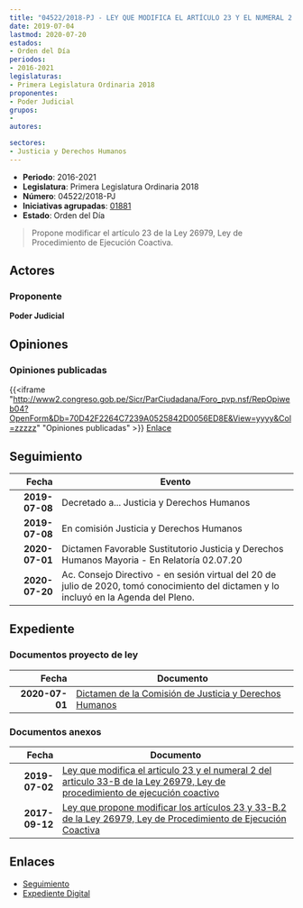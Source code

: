 ```yaml
---
title: "04522/2018-PJ - LEY QUE MODIFICA EL ARTÍCULO 23 Y EL NUMERAL 2 DEL ARTÍCULO 33-B DE LA LEY 26979, LEY DE PROCEDIMIENTO DE EJECUCIÓN COACTIVA"
date: 2019-07-04
lastmod: 2020-07-20
estados:
- Orden del Día
periodos:
- 2016-2021
legislaturas:
- Primera Legislatura Ordinaria 2018
proponentes:
- Poder Judicial
grupos:
- 
autores:

sectores:
- Justicia y Derechos Humanos
---
```

- **Periodo**: 2016-2021
- **Legislatura**: Primera Legislatura Ordinaria 2018
- **Número**: 04522/2018-PJ
- **Iniciativas agrupadas**: [01881](../../01800/01881)
- **Estado**: Orden del Día

> Propone modificar el artículo 23 de la Ley 26979, Ley de Procedimiento de Ejecución Coactiva.


## Actores

### Proponente

**Poder Judicial**

## Opiniones

### Opiniones publicadas

{{<iframe "http://www2.congreso.gob.pe/Sicr/ParCiudadana/Foro_pvp.nsf/RepOpiweb04?OpenForm&Db=70D42F2264C7239A0525842D0056ED8E&View=yyyy&Col=zzzzz" "Opiniones publicadas" >}}
[Enlace](http://www2.congreso.gob.pe/Sicr/ParCiudadana/Foro_pvp.nsf/RepOpiweb04?OpenForm&Db=70D42F2264C7239A0525842D0056ED8E&View=yyyy&Col=zzzzz)


## Seguimiento

| Fecha | Evento |
|------:|--------|
| **2019-07-08** | Decretado a... Justicia y Derechos Humanos |
| **2019-07-08** | En comisión Justicia y Derechos Humanos |
| **2020-07-01** | Dictamen Favorable Sustitutorio Justicia y Derechos Humanos Mayoria - En Relatoría 02.07.20 |
| **2020-07-20** | Ac. Consejo Directivo - en sesión virtual del 20 de julio de 2020, tomó conocimiento del dictamen y lo incluyó en la Agenda del Pleno. |

## Expediente

### Documentos proyecto de ley

| Fecha | Documento |
|------:|-----------|
| **2020-07-01** | [Dictamen de la Comisión de Justicia y Derechos Humanos](http://www.leyes.congreso.gob.pe/Documentos/2016_2021/Dictamenes/Proyectos_de_Ley/01881DC15MAY20200701.pdf) |

### Documentos anexos

| Fecha | Documento |
|------:|-----------|
| **2019-07-02** | [Ley que modifica el articulo 23 y el numeral 2 del articulo 33-B de la Ley 26979, Ley de procedimiento de ejecución coactivo](http://www.leyes.congreso.gob.pe/Documentos/2016_2021/Proyectos_de_Ley_y_de_Resoluciones_Legislativas/PL0452220190702.pdf) |
| **2017-09-12** | [Ley que propone modificar los artículos 23 y 33-B.2 de la Ley 26979, Ley de Procedimiento de Ejecución Coactiva](http://www.leyes.congreso.gob.pe/Documentos/2016_2021/Proyectos_de_Ley_y_de_Resoluciones_Legislativas/PL0188120170912.pdf) |

## Enlaces

- [Seguimiento](http://www2.congreso.gob.pe/Sicr/TraDocEstProc/CLProLey2016.nsf/f7fff46988ca05b1052578e100829cc7/bb21c03e2f8a87ee0525842d005b7543?OpenDocument)
- [Expediente Digital](http://www2.congreso.gob.pe/Sicr/TraDocEstProc/Expvirt_2011.nsf/visbusqptramdoc1621/04522?opendocument)

